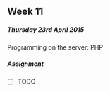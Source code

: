 ## Week 11

##### Thursday 23rd April 2015

Programming on the server: PHP

##### Assignment

- [ ] TODO
